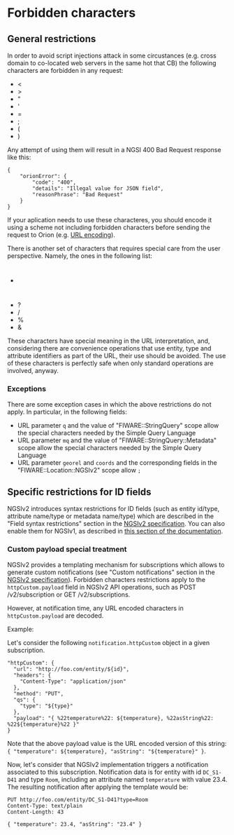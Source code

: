 # Forbidden characters

## General restrictions

In order to avoid script injections attack in some circustances (e.g.
cross domain to co-located web servers in the same hot that CB) the
following characters are forbidden in any request:

-   &lt;
-   &gt;
-   "
-   '
-   =
-   ;
-   (
-   )

Any attempt of using them will result in a NGSI 400 Bad Request response
like this:

    {
        "orionError": {
            "code": "400",
            "details": "Illegal value for JSON field",
            "reasonPhrase": "Bad Request"
        }
    }

If your aplication needs to use these characteres, you should encode it
using a scheme not including forbidden characters before sending the
request to Orion (e.g. [URL
encoding](http://www.degraeve.com/reference/urlencoding.php)).

There is another set of characters that requires special care from the 
user perspective. Namely, the ones in the following list:

-   #
-   ?
-   /
-   %
-   &

These characters have special meaning in the URL interpretation, and, 
considering there are convenience operations that use entity, type and
attribute identifiers as part of the URL, their use should be avoided. 
The use of these characters is perfectly safe when only standard operations
are involved, anyway. 

### Exceptions

There are some exception cases in which the above restrictions do not apply. In particular, in the following fields:

* URL parameter `q` and the value of "FIWARE::StringQuery" scope allow the special characters needed by the Simple Query Language
* URL parameter `mq` and the value of "FIWARE::StringQuery::Metadata" scope allow the special characters needed by the Simple Query Language
* URL parameter `georel` and `coords` and the corresponding fields in the "FIWARE::Location::NGSIv2" scope allow `;`

## Specific restrictions for ID fields

NGSIv2 introduces syntax restrictions for ID fields (such as entity id/type, attribute name/type
or metadata name/type) which are described in the "Field syntax restrictions" section in the
[NGSIv2 specification](http://telefonicaid.github.io/fiware-orion/api/v2/stable). You can also
enable them for NGSIv1, as described in [this section of the documentation](v1_v2_coexistence.md#checking-id-fields).

### Custom payload special treatment

NGSIv2 provides a templating mechanism for subscriptions which allows to generate custom notifications
(see "Custom notifications" section in
the [NGSIv2 specification](http://telefonicaid.github.io/fiware-orion/api/v2/stable)). Forbidden
characters restrictions apply to the `httpCustom.payload` field in NGSIv2 API operations, such as
POST /v2/subscription or GET /v2/subscriptions.

However, at notification time, any URL encoded characters in `httpCustom.payload` are decoded.

Example:

Let's consider the following `notification.httpCustom` object in a given subscription.

```
"httpCustom": {
  "url": "http://foo.com/entity/${id}",
  "headers": {
    "Content-Type": "application/json"
  },
  "method": "PUT",
  "qs": {
    "type": "${type}"
  },
  "payload": "{ %22temperature%22: ${temperature}, %22asString%22: %22${temperature}%22 }"
}
```

Note that the above payload value is the URL encoded version of this string:
`{ "temperature": ${temperature}, "asString": "${temperature}" }`.

Now, let's consider that NGSIv2 implementation triggers a notification associated to this subscription.
Notification data is for entity with id `DC_S1-D41` and type `Room`, including an attribute named
`temperature` with value 23.4. The resulting notification after applying the template would be:

```
PUT http://foo.com/entity/DC_S1-D41?type=Room
Content-Type: text/plain
Content-Length: 43

{ "temperature": 23.4, "asString": "23.4" }
```
